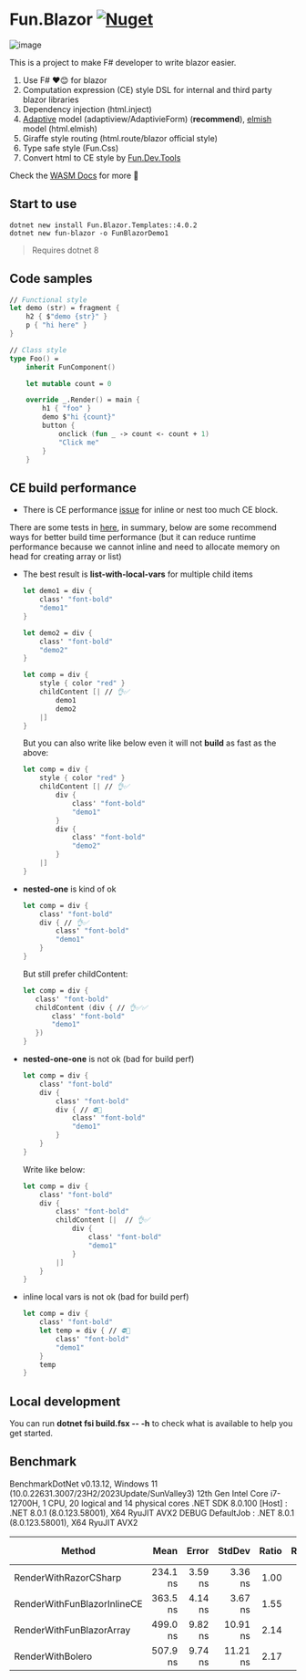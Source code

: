 # Fun.Blazor [![Nuget](https://img.shields.io/nuget/vpre/Fun.Blazor)](https://www.nuget.org/packages/Fun.Blazor)

![image](./Docs//assets/fun-blazor%3D.png)

This is a project to make F# developer to write blazor easier.

1. Use F# ❤️😊 for blazor
2. Computation expression (CE) style DSL for internal and third party blazor libraries
3. Dependency injection (html.inject)
4. [Adaptive](https://github.com/fsprojects/FSharp.Data.Adaptive) model (adaptiview/AdaptivieForm) (**recommend**), [elmish](https://github.com/elmish/elmish) model (html.elmish)
5. Giraffe style routing (html.route/blazor official style)
6. Type safe style (Fun.Css)
7. Convert html to CE style by [Fun.Dev.Tools](https://slaveoftime.github.io/Fun.DevTools.Docs)

Check the [WASM Docs](https://slaveoftime.github.io/Fun.Blazor.Docs/) for more 🚀

## Start to use

    dotnet new install Fun.Blazor.Templates::4.0.2
    dotnet new fun-blazor -o FunBlazorDemo1

> Requires dotnet 8

## Code samples

```fsharp
// Functional style
let demo (str) = fragment {
    h2 { $"demo {str}" }
    p { "hi here" }
}

// Class style
type Foo() =
    inherit FunComponent()

    let mutable count = 0

    override _.Render() = main {
        h1 { "foo" }
        demo $"hi {count}"
        button {
            onclick (fun _ -> count <- count + 1)
            "Click me"
        }
    }
```

## CE build performance

- There is CE performance [issue](https://github.com/dotnet/fsharp/issues/14429) for inline or nest too much CE block.

There are some tests in [here](https://github.com/albertwoo/CEPerfDemo), in summary, below are some recommend ways for better build time performance (but it can reduce runtime performance because we cannot inline and need to allocate memory on head for creating array or list)

- The best result is **list-with-local-vars** for multiple child items

    ```fsharp
    let demo1 = div {
        class' "font-bold"
        "demo1"
    }

    let demo2 = div {
        class' "font-bold"
        "demo2"
    }

    let comp = div {
        style { color "red" }
        childContent [| // 👌✅
            demo1
            demo2
        |]
    }
    ```

    But you can also write like below even it will not **build** as fast as the above:

    ```fsharp
    let comp = div {
        style { color "red" }
        childContent [| // 👌✅
            div {
                class' "font-bold"
                "demo1"
            }
            div {
                class' "font-bold"
                "demo2"
            }
        |]
    }
    ```

- **nested-one** is kind of ok

    ```fsharp
    let comp = div {
        class' "font-bold"
        div { // 👌✅
            class' "font-bold"
            "demo1"
        }
    }
    ```

    But still prefer childContent:

     ```fsharp
    let comp = div {
        class' "font-bold"
        childContent (div { // 👌✅✅
            class' "font-bold"
            "demo1"
        })
    }
    ```

- **nested-one-one** is not ok (bad for build perf)

    ```fsharp
    let comp = div {
        class' "font-bold"
        div {
            class' "font-bold"
            div { // ⛔🙅
                class' "font-bold"
                "demo1"
            }
        }
    }
    ```

    Write like below:

    ```fsharp
    let comp = div {
        class' "font-bold"
        div {
            class' "font-bold"
            childContent [|  // 👌✅
                div {
                    class' "font-bold"
                    "demo1"
                }
            |]
        }
    }
    ```

- inline local vars is not ok (bad for build perf)

    ```fsharp
    let comp = div {
        class' "font-bold"
        let temp = div { // ⛔🙅
            class' "font-bold"
            "demo1"
        }
        temp
    }
    ```

## Local development

You can run **dotnet fsi build.fsx -- -h** to check what is available to help you get started.

## Benchmark

BenchmarkDotNet v0.13.12, Windows 11 (10.0.22631.3007/23H2/2023Update/SunValley3)
12th Gen Intel Core i7-12700H, 1 CPU, 20 logical and 14 physical cores
.NET SDK 8.0.100
  [Host]     : .NET 8.0.1 (8.0.123.58001), X64 RyuJIT AVX2 DEBUG
  DefaultJob : .NET 8.0.1 (8.0.123.58001), X64 RyuJIT AVX2

| Method                      | Mean     | Error   | StdDev   | Ratio | RatioSD | Gen0   | Allocated | Alloc Ratio |
|---------------------------- |---------:|--------:|---------:|------:|--------:|-------:|----------:|------------:|
| RenderWithRazorCSharp       | 234.1 ns | 3.59 ns |  3.36 ns |  1.00 |    0.00 | 0.0298 |     376 B |        1.00 |
| RenderWithFunBlazorInlineCE | 363.5 ns | 4.14 ns |  3.67 ns |  1.55 |    0.03 | 0.0443 |     560 B |        1.49 |
| RenderWithFunBlazorArray    | 499.0 ns | 9.82 ns | 10.91 ns |  2.14 |    0.05 | 0.1154 |    1448 B |        3.85 |
| RenderWithBolero            | 507.9 ns | 9.74 ns | 11.21 ns |  2.17 |    0.07 | 0.1173 |    1480 B |        3.94 |
